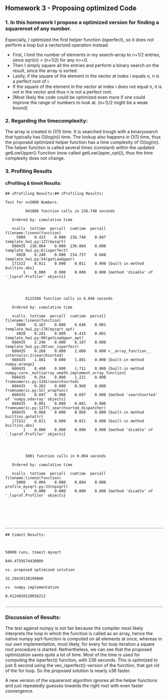## Homework 3 - Proposing optimized Code

### 1. In this homework I propose a optimized version for finding a squareroot of any number. 
Especially, I optimized the first helper function (isperfect), so it does not perform a loop but a vectorized operation instead. 
* First, I limit the number of elements in my search-array to n+1/2 entries, since sqrt(n) > (n+1/2) for any n>=0.
* Then I simply square all the entries and perform a binary search on the result, since the array is sorted.
* Lastly, if the square of the element in the vector at index i equals n, n is a perfect root of i. 
* If the square of the element in the vector at index i does not equal n, it is not in the vector and thus n is not a perfect root.
* [Most likely the code could be optimized even more if one could improve the range of numbers to look at. (n+1)/2 might be a weak bound]

### 2. Regarding the timecomplexity:
The array is created in O(1) time.
It is searched trough with a binarysearch that typically has O(log(n)) time.
The lookup also happens in O(1) time, thus the proposed optimized helper function has a time complexity of O(log(n)).
The helper function is called several times (constant) within the updated getLowUpper() Function (now called getLowUpper_opt()), thus the time complexity does not change. 

### 3. Profiling Results

#### cProfiling & timeit Results:

```
## cProfiling Results:## cProfiling Results:

Test for n=5000 Numbers.

         841886 function calls in 236.748 seconds

   Ordered by: cumulative time

   ncalls  tottime  percall  cumtime  percall filename:lineno(function)
     5000    0.433    0.000  236.748    0.047 template_hw1.py:127(mysqrt)
   660435  236.064    0.000  236.064    0.000 template_hw1.py:6(isperfect)
     4928    0.240    0.000  234.757    0.048 template_hw1.py:54(getLowUpper)
   171522    0.011    0.000    0.011    0.000 {built-in method builtins.abs}
        1    0.000    0.000    0.000    0.000 {method 'disable' of '_lsprof.Profiler' objects}




         6125366 function calls in 6.646 seconds

   Ordered by: cumulative time

   ncalls  tottime  percall  cumtime  percall filename:lineno(function)
     5000    0.167    0.000    6.646    0.001 template_hw1.py:178(mysqrt_opt)
     4928    0.281    0.000    6.415    0.001 template_hw1.py:90(getLowUpper_opt)
   660435    2.246    0.000    6.187    0.000 template_hw1.py:28(vec_isperfect)
   660435    0.268    0.000    2.060    0.000 <__array_function__ internals>:2(searchsorted)
   660435    1.881    0.000    1.881    0.000 {built-in method numpy.arange}
   660435    0.490    0.000    1.711    0.000 {built-in method numpy.core._multiarray_umath.implement_array_function}
   660435    0.254    0.000    1.221    0.000 fromnumeric.py:1281(searchsorted)
   660435    0.202    0.000    0.968    0.000 fromnumeric.py:52(_wrapfunc)
   660435    0.697    0.000    0.697    0.000 {method 'searchsorted' of 'numpy.ndarray' objects}
   660435    0.081    0.000    0.081    0.000 fromnumeric.py:1277(_searchsorted_dispatcher)
   660435    0.068    0.000    0.068    0.000 {built-in method builtins.getattr}
   171522    0.011    0.000    0.011    0.000 {built-in method builtins.abs}
        1    0.000    0.000    0.000    0.000 {method 'disable' of '_lsprof.Profiler' objects}




         5001 function calls in 0.004 seconds

   Ordered by: cumulative time

   ncalls  tottime  percall  cumtime  percall filename:lineno(function)
     5000    0.004    0.000    0.004    0.000 profile_mysqrt.py:33(npsqrt)
        1    0.000    0.000    0.000    0.000 {method 'disable' of '_lsprof.Profiler' objects}






________________________________________________________________________________

## timeit Results:



50000 runs, timeit mysqrt

844.4759574430009

vs. proposed optimized solution

32.29419110199888

vs. numpy implementation

0.4124020120016212

________________________________________________________________________________
```

### Discussion of Results:
The test against numpy is not fair because the compiler most likely interprets the loop in which the function is called as an array, hence the native numpy sqrt-function is computed on all elements at once, whereas in our own implementation, most likely, for every for loop iteration a square root procedure is started. Nethertheless, we can see that the proposed optimization saves quite a lot of time. Most of the time is used for computing the isperfect() function, with 236 seconds. This is optimized to just 6 second using the vec_isperfect()-version of the function, that got rid of the for loop. So the proposed solution is nearly x36 faster.

A new version of the squareroot algorithm ignores all the helper functions and just repeatedly guesses towards the right root with even faster convergence.